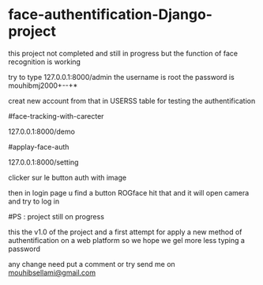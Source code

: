 # face-authentification-Django-project
this project not completed and still in progress but the function of face recognition is working

try to type 127.0.0.1:8000/admin
the username is root
the password is mouhibmj2000+--+*

creat new account from that in USERSS table for testing the authentification

#face-tracking-with-carecter

127.0.0.1:8000/demo

#applay-face-auth

127.0.0.1:8000/setting

clicker sur le button auth with image

then in login page u find a button ROGface hit that and it will open camera and try to log in


#PS : project still on progress

this the v1.0 of the project and a first attempt for apply a new method of authentification on a web platform so we hope we gel more less typing a password 

any change need put a comment or try send me on mouhibsellami@gmail.com 
